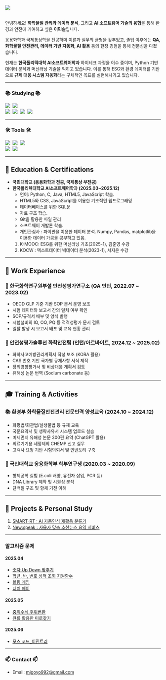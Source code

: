 <div align="left">
  <img src="https://capsule-render.vercel.app/api?type=rounded&color=90b5fe&height=120&text=Minsol%20Lee&animation=&fontColor=ffffff&fontSize=60" />
</div><br>

안녕하세요! **화학물질 관리와 데이터 분석**, 그리고 **AI 소프트웨어 기술의 융합**을 통해 환경과 안전에 기여하고 싶은 **이민솔**입니다.

응용화학과 국제통상학을 전공하며 이론과 실무의 균형을 갖추었고, 졸업 이후에는 **QA, 화학물질 안전관리, 데이터 기반 자동화, AI 활용** 등의 현장 경험을 통해 전문성을 다졌습니다.

현재는 **한국폴리텍대학 AI소프트웨어학과** 하이테크 과정을 이수 중이며, Python 기반 데이터 분석과 머신러닝 기술을 익히고 있습니다. 이를 통해 ESG와 환경 데이터를 기반으로 **규제 대응 시스템 자동화**라는 구체적인 목표를 실현해나가고 있습니다.

---

### 📚 Studying 📚

<div align="left">
  <img src="https://img.shields.io/badge/javascript-F7DF1E.svg?style=for-the-badge&logo=javascript&logoColor=20232a" />&nbsp
  <img src="https://img.shields.io/badge/html5-E34F26.svg?style=for-the-badge&logo=html5&logoColor=white" />&nbsp  
  <br>
  <img src="https://img.shields.io/badge/python-3670A0?style=for-the-badge&logo=python&logoColor=ffdd54" />&nbsp
  <img src="https://img.shields.io/badge/pandas-150458.svg?style=for-the-badge&logo=pandas&logoColor=white" />&nbsp
  <img src="https://img.shields.io/badge/numpy-4d77cf.svg?style=for-the-badge&logo=numpy&logoColor=white" />&nbsp
  <img src="https://img.shields.io/badge/Matplotlib-11557c.svg?style=for-the-badge&logo=Matplotlib&logoColor=white" />&nbsp
</div>

---

### 🛠 Tools 🛠

<div align="left">
  <img src="https://img.shields.io/badge/git-F05033.svg?style=for-the-badge&logo=git&logoColor=white" />&nbsp
  <img src="https://img.shields.io/badge/github-181717.svg?style=for-the-badge&logo=github&logoColor=white" />&nbsp
  <img src="https://img.shields.io/badge/Notion-F3F3F3.svg?style=for-the-badge&logo=notion&logoColor=black" />&nbsp
  <br>
  <img src="https://img.shields.io/badge/VSCode-2C2C32.svg?style=for-the-badge&logo=visual-studio-code&logoColor=22ABF3" />&nbsp
  <img src="https://img.shields.io/badge/jupyter-2C2C32.svg?style=for-the-badge&logo=jupyter&logoColor=F37726" />&nbsp
</div>

---

## 🧪 Education & Certifications

- **국민대학교 (응용화학과 전공, 국제통상 부전공)**  
- **한국폴리텍대학교 AI소프트웨어학과 (2025.03~2025.12)**  
  - 언어: Python, C, Java, HTML5, JavaScript 학습.
  - HTML5와 CSS, JavaScript를 이용한 기초적인 웹프로그래밍
  - 데이터베이스를 위한 SQL문
  - 자료 구조 학습.
  - Git을 활용한 파일 관리
  - 소프트웨어 개발론 학습.
  - 개인관심사 :
  파이썬을 이용한 데이터 분석. Numpy, Pandas, matplotlib을 이용한 데이터 가공을 공부하고 있음.
  1. K-MOOC: ESG를 위한 머신러닝 기초(2025-1), 김준영 수강
  2. KOCW : 텍스트데이터 빅데이터 분석(2023-1), 서지윤 수강

---

## 💼 Work Experience

### 🔬 한국화학연구원부설 안전성평가연구소 (QA 인턴, 2022.07 ~ 2023.02)
- OECD GLP 기준 기반 SOP 문서 운영 보조  
- 시험 데이터와 보고서 간의 일치 여부 확인  
- SOP/규격서 배부 및 양식 발행  
- 시험설비의 IQ, OQ, PQ 등 적격성평가 문서 검토  
- 일탈 발생 시 보고서 배포 및 교육 현황 관리  

### 🧪 안전성평가솔루션 화학안전팀 (인턴/아르바이트, 2024.12 ~ 2025.02)
- 화학사고예방관리계획서 작성 보조 (KORA 활용)  
- CAS 번호 기반 국가별 규제사항 서식 제작  
- 장외영향평가서 및 비상대응 계획서 검토  
- 유해성 논문 번역 (Sodium carbonate 등)  

---

## 🎓 Training & Activities

### 📚 환경부 화학물질안전관리 전문인력 양성교육 (2024.10 ~ 2024.12)
- 화평법/화관법/살생물법 등 규제 교육  
- 국문요약서 및 생략사유서 시스템 업로드 실습  
- 미세먼지 유해성 논문 300편 요약 (ChatGPT 활용)  
- 의료기기용 세정제의 CHEMP 신고 실무  
- 고객사 요청 기반 시험의뢰서 및 인벤토리 구축  

### 🧬 국민대학교 응용화학부 학부연구생 (2020.03 ~ 2020.09)
- 항체공학 실험 (E.coli 배양, 유전자 삽입, PCR 등)  
- DNA Library 제작 및 시퀀싱 분석  
- 단백질 구조 및 항체 기전 이해  

---

## 🧩 Projects & Personal Study

1. [SMART-RT : AI 자동인식 재활용 분류기](https://github.com/MintsaIt/Smart-RT)  
2. [New:speak : 사용자 맞춤 추천뉴스 요약 서비스](https://github.com/MintsaIt/New-speak)  

---

### 알고리즘 문제

#### 2025.04
- [숫자 Up Down 맞추기](https://github.com/MintsaIt/Algorithm/blob/Polytech-AI-software-class/UpDown_%EA%B2%8C%EC%9E%84.ipynb)  
- [학년, 반, 번호 성적 조회 지원함수](https://github.com/MintsaIt/Mintport/blob/Polytech-AI-software-class/%EC%9D%B4%EB%AF%BC%EC%86%94_%EC%84%B1%EC%A0%81%EC%9E%85%EB%A0%A5_class%ED%99%9C%EC%9A%A9.ipynb)  
- [볼링 게임](https://github.com/MintsaIt/Mintport/blob/Polytech-AI-software-class/%EC%9D%B4%EB%AF%BC%EC%86%94_%EB%B3%BC%EB%A7%81%EA%B2%8C%EC%9E%84_Class%ED%99%9C%EC%9A%A9_250416.ipynb)  
- [더치 페이](https://github.com/MintsaIt/Algorithm/blob/main/(%EC%9D%B4%EB%AF%BC%EC%86%94)%EB%8D%94%EC%B9%98%ED%8E%98%EC%9D%B4_250416.ipynb)  

#### 2025.05
- [중위수식 후위변환](https://github.com/MintsaIt/Algorithm/blob/Polytech-AI-software-class/%EC%9D%B4%EB%AF%BC%EC%86%94_%EC%A4%91%EC%9C%84%EC%88%98%EC%8B%9D_%ED%9B%84%EC%9C%84%EC%A0%84%ED%99%98%ED%95%A8%EC%88%98.ipynb)  
- [큐를 활용한 미로찾기](https://github.com/MintsaIt/Algorithm/blob/Polytech-AI-software-class/%EC%9D%B4%EB%AF%BC%EC%86%94_%EB%AF%B8%EB%A1%9C%EC%B0%BE%EA%B8%B0_250512.ipynb)  

#### 2025.06
- [모스 코드_이진트리](https://github.com/MintsaIt/Algorithm/blob/main/%EB%AA%A8%EC%8A%A4_%EC%BD%94%EB%93%9C_%ED%8A%B8%EB%A6%AC%EA%B5%AC%EC%A1%B0_250603_%EC%9D%B4%EB%AF%BC%EC%86%94.ipynb)  

---

### 📫 Contact 📫

- Email: [migoyo992@gmail.com](mailto:migoyo992@gmail.com)
